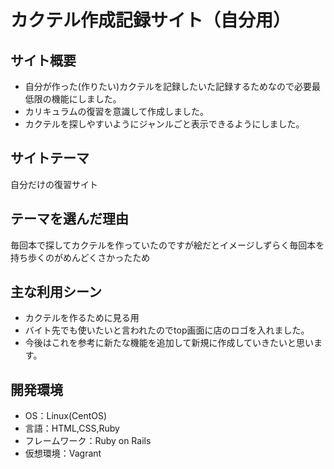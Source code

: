 # カクテル作成記録サイト（自分用）

## サイト概要
- 自分が作った(作りたい)カクテルを記録したいた記録するためなので必要最低限の機能にしました。
- カリキュラムの復習を意識して作成しました。
- カクテルを探しやすいようにジャンルごと表示できるようにしました。

## サイトテーマ
自分だけの復習サイト

## テーマを選んだ理由
毎回本で探してカクテルを作っていたのですが絵だとイメージしずらく毎回本を持ち歩くのがめんどくさかったため

## 主な利用シーン
- カクテルを作るために見る用
- バイト先でも使いたいと言われたのでtop画面に店のロゴを入れました。
- 今後はこれを参考に新たな機能を追加して新規に作成していきたいと思います。

## 開発環境
- OS：Linux(CentOS)
- 言語：HTML,CSS,Ruby
- フレームワーク：Ruby on Rails
- 仮想環境：Vagrant